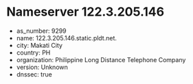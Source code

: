 # Nameserver 122.3.205.146

* as_number: 9299
* name: 122.3.205.146.static.pldt.net.
* city: Makati City
* country: PH
* organization: Philippine Long Distance Telephone Company
* version: Unknown
* dnssec: true
